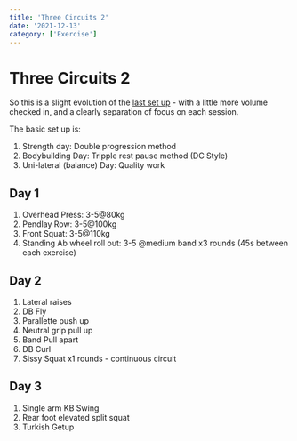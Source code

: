 ```yaml
---
title: 'Three Circuits 2'
date: '2021-12-13'
category: ['Exercise']
---
```


# Three Circuits 2

So this is a slight evolution of the [last set up](/posts/2021-11-08-three-circuits) - with a little more volume checked in, and a clearly separation of focus on each session.

The basic set up is:

1. Strength day: Double progression method
2. Bodybuilding Day: Tripple rest pause method (DC Style)
3. Uni-lateral (balance) Day: Quality work

## Day 1

1. Overhead Press: 3-5@80kg
2. Pendlay Row: 3-5@100kg
3. Front Squat: 3-5@110kg
4. Standing Ab wheel roll out: 3-5 @medium band
   x3 rounds (45s between each exercise)

## Day 2

1. Lateral raises
2. DB Fly
3. Parallette push up
4. Neutral grip pull up
5. Band Pull apart
6. DB Curl
7. Sissy Squat
   x1 rounds - continuous circuit

## Day 3

1. Single arm KB Swing
2. Rear foot elevated split squat
3. Turkish Getup
